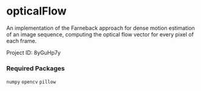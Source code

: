 # opticalFlow
An implementation of the Farneback approach for dense motion estimation of an image sequence, computing the optical flow vector for every pixel of each frame.

Project ID: 8yGuHp7y

### Required Packages

`numpy` `opencv` `pillow`
